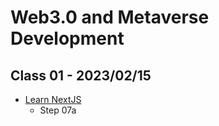 # Web3.0 and Metaverse Development

## Class 01 - 2023/02/15

- [Learn NextJS](https://github.com/panaverse/learn-nextjs)
    - Step 07a

